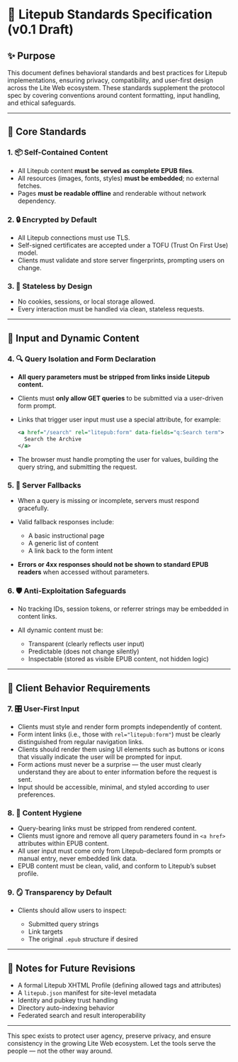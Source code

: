 # 📐 Litepub Standards Specification (v0.1 Draft)

## ✨ Purpose

This document defines behavioral standards and best practices for Litepub implementations, ensuring privacy, compatibility, and user-first design across the Lite Web ecosystem. These standards supplement the protocol spec by covering conventions around content formatting, input handling, and ethical safeguards.

---

## 📜 Core Standards

### 1. 📦 Self-Contained Content

* All Litepub content **must be served as complete EPUB files**.
* All resources (images, fonts, styles) **must be embedded**; no external fetches.
* Pages **must be readable offline** and renderable without network dependency.

### 2. 🔒 Encrypted by Default

* All Litepub connections must use TLS.
* Self-signed certificates are accepted under a TOFU (Trust On First Use) model.
* Clients must validate and store server fingerprints, prompting users on change.

### 3. 🧠 Stateless by Design

* No cookies, sessions, or local storage allowed.
* Every interaction must be handled via clean, stateless requests.

---

## 📩 Input and Dynamic Content

### 4. 🔍 Query Isolation and Form Declaration

* **All query parameters must be stripped from links inside Litepub content.**
* Clients must **only allow GET queries** to be submitted via a user-driven form prompt.
* Links that trigger user input must use a special attribute, for example:

  ```xml
  <a href="/search" rel="litepub:form" data-fields="q:Search term">
    Search the Archive
  </a>
  ```
* The browser must handle prompting the user for values, building the query string, and submitting the request.

### 5. 📄 Server Fallbacks

* When a query is missing or incomplete, servers must respond gracefully.
* Valid fallback responses include:

  * A basic instructional page
  * A generic list of content
  * A link back to the form intent
* **Errors or 4xx responses should not be shown to standard EPUB readers** when accessed without parameters.

### 6. 🛡️ Anti-Exploitation Safeguards

* No tracking IDs, session tokens, or referrer strings may be embedded in content links.
* All dynamic content must be:

  * Transparent (clearly reflects user input)
  * Predictable (does not change silently)
  * Inspectable (stored as visible EPUB content, not hidden logic)

---

## 🧪 Client Behavior Requirements

### 7. 🎛️ User-First Input

* Clients must style and render form prompts independently of content.
* Form intent links (i.e., those with `rel="litepub:form"`) must be clearly distinguished from regular navigation links.
* Clients should render them using UI elements such as buttons or icons that visually indicate the user will be prompted for input.
* Form actions must never be a surprise — the user must clearly understand they are about to enter information before the request is sent.
* Input should be accessible, minimal, and styled according to user preferences.

### 8. 🧹 Content Hygiene

* Query-bearing links must be stripped from rendered content.
* Clients must ignore and remove all query parameters found in `<a href>` attributes within EPUB content.
* All user input must come only from Litepub-declared form prompts or manual entry, never embedded link data.
* EPUB content must be clean, valid, and conform to Litepub’s subset profile.

### 9. 🪞 Transparency by Default

* Clients should allow users to inspect:

  * Submitted query strings
  * Link targets
  * The original `.epub` structure if desired

---

## 🚧 Notes for Future Revisions

* A formal Litepub XHTML Profile (defining allowed tags and attributes)
* A `litepub.json` manifest for site-level metadata
* Identity and pubkey trust handling
* Directory auto-indexing behavior
* Federated search and result interoperability

---

This spec exists to protect user agency, preserve privacy, and ensure consistency in the growing Lite Web ecosystem. Let the tools serve the people — not the other way around.
